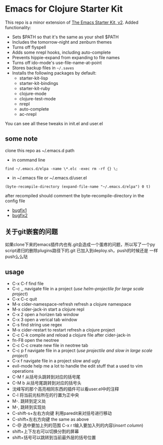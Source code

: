 # Emacs for Clojure Starter Kit

This repo is a minor extension of [The Emacs Starter Kit, v2](https://github.com/technomancy/emacs-starter-kit/tree/v2). Added functionality:

* Sets $PATH so that it's the same as your shell $PATH
* Includes the tomorrow-night and zenburn themes
* Turns off flyspell
* Adds some nrepl hooks, including auto-complete
* Prevents hippie-expand from expanding to file names
* Turns off ido-mode's use-file-name-at-point
* Stores backup files in `~/.saves`
* Installs the following packages by default:
    * starter-kit-lisp
    * starter-kit-bindings
    * starter-kit-ruby
    * clojure-mode
    * clojure-test-mode
    * nrepl
    * auto-complete
    * ac-nrepl

You can see all these tweaks in init.el and user.el

## some note

clone this repo as ~/.emacs.d path

* in command line

```
find ~/.emacs.d/elpa -name \*.elc -exec rm -rf {} \;
```

* in ~/.emacs file or ~/.emacs.d/user.el

```
(byte-recompile-directory (expand-file-name "~/.emacs.d/elpa") 0 t)
```

after recompiled should comment the byte-recompile-directory in the config file

* [bugfix1](https://github.com/auto-complete/auto-complete/issues/118)
* [bugfix2](https://github.com/auto-complete/auto-complete/issues/222)

## 关于git嵌套的问题

如果clone下来的emacs插件内也有.git会造成一个蛋疼的问题，所以写了一个py
script递归的删除plugins路径下的.git 已加入到deploy.sh，push的时候还是
一样push么么哒

## usage

* C-x C-f find file
* C-c ,, navigate file in a project (_use helm-projectile for large scale project_)
* C-x C-c quit
* M-x cider-namespace-refresh refresh a clojure namespace
* M-x cider-jack-in start a clojure repl
* C-x 2 open a horizen tab window
* C-x 3 open a verical tab window
* C-s find string use regex
* M-x cider-restart to restart refresh a clojure project
* C-c C-k compile and reload a clojure file after cider-jack-in
* fn-F8 open the neotree
* C-c C-c create new file in neotree tab
* C-c p f navigate file in a project (_use projectile and slow in large scale project_)
* C-x f navigate file in a project slow and ugly
* evil-mode help me a lot to handle the edit stuff that a used to vim operations
* C-M f 从括号头跳转到对应的括号尾
* C-M b 从括号尾跳转到对应的括号头
* 沈峰写的那个高亮相同东西的插件可以看user.el中的注释
* C-l 将当前光标所在的行置为正中央
* M-. 跳转到定义处
* M-, 跳转到实现处
* C-shift-s+左右方向键 利用paredit来对括号进行移动
* C-shift+左右方向键 the same as above
* C-@ 选中要加上列的范围 C-x r t输入要加入列的内容(_insert column_)
* shift+上下左右可以切换分割的屏幕
* shift+括号可以跳转到当前最外层的括号位置
